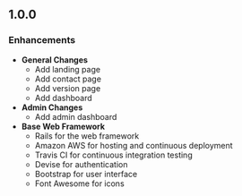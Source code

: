 ## 1.0.0

### Enhancements
- **General Changes**
  - Add landing page
  - Add contact page
  - Add version page
  - Add dashboard
- **Admin Changes**
  - Add admin dashboard
- **Base Web Framework**
  - Rails for the web framework
  - Amazon AWS for hosting and continuous deployment
  - Travis CI for continuous integration testing
  - Devise for authentication
  - Bootstrap for user interface
  - Font Awesome for icons
